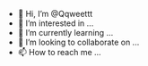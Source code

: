 - 👋 Hi, I’m @Qqweettt
- 👀 I’m interested in ...
- 🌱 I’m currently learning ...
- 💞️ I’m looking to collaborate on ...
- 📫 How to reach me ...

<!---
Qqweettt/Qqweettt is a ✨ special ✨ repository because its `README.md` (this file) appears on your GitHub profile.
You can click the Preview link to take a look at your changes.
--->
